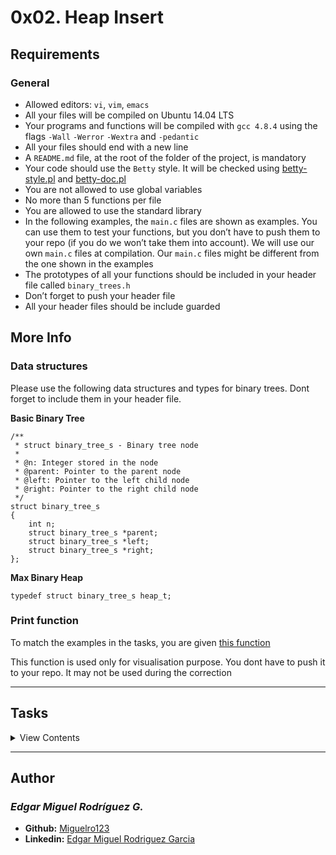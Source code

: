 # 0x02. Heap Insert

## Requirements

### General

- Allowed editors: `vi`, `vim`, `emacs`
- All your files will be compiled on Ubuntu 14.04 LTS
- Your programs and functions will be compiled with `gcc 4.8.4` using the flags `-Wall` `-Werror` `-Wextra` and `-pedantic`
- All your files should end with a new line
- A `README.md` file, at the root of the folder of the project, is mandatory
- Your code should use the `Betty` style. It will be checked using [betty-style.pl](https://github.com/holbertonschool/Betty/blob/master/betty-style.pl) and [betty-doc.pl](https://github.com/holbertonschool/Betty/blob/master/betty-doc.pl)
- You are not allowed to use global variables
- No more than 5 functions per file
- You are allowed to use the standard library
- In the following examples, the `main.c` files are shown as examples. You can use them to test your functions, but you don’t have to push them to your repo (if you do we won’t take them into account). We will use our own `main.c` files at compilation. Our `main.c` files might be different from the one shown in the examples
- The prototypes of all your functions should be included in your header file called `binary_trees.h`
- Don’t forget to push your header file
- All your header files should be include guarded

## More Info

### Data structures

Please use the following data structures and types for binary trees. Dont forget to include them in your header file.

**Basic Binary Tree**

```
/**
 * struct binary_tree_s - Binary tree node
 *
 * @n: Integer stored in the node
 * @parent: Pointer to the parent node
 * @left: Pointer to the left child node
 * @right: Pointer to the right child node
 */
struct binary_tree_s
{
    int n;
    struct binary_tree_s *parent;
    struct binary_tree_s *left;
    struct binary_tree_s *right;
};
```
**Max Binary Heap**
```
typedef struct binary_tree_s heap_t;
```
### Print function

To match the examples in the tasks, you are given [this function](https://github.com/holbertonschool/0x1C.c)

This function is used only for visualisation purpose. You dont have to push it to your repo. It may not be used during the correction

---

## Tasks

<details>
<summary>View Contents</summary>

### [0. New node](./0-binary_tree_node.c)

Write a function that creates a binary tree node:

- Prototype: `binary_tree_t *binary_tree_node(binary_tree_t *parent, int value);`
- `parent` is a pointer to the parent node of the node to create
- `value` is the value to put in the new node
- When created, a node does not have any children
- Your function must return a pointer to the new node, or `NULL` on failure
```
alex@/tmp/binary_trees$ cat 0-main.c
#include <stdlib.h>
#include "binary_trees.h"

/**
 * main - Entry point
 *
 * Return: Always 0 (Success)
 */
int main(void)
{
    binary_tree_t *root;

    root = binary_tree_node(NULL, 98);

    root->left = binary_tree_node(root, 12);
    root->left->left = binary_tree_node(root->left, 6);
    root->left->right = binary_tree_node(root->left, 16);

    root->right = binary_tree_node(root, 402);
    root->right->left = binary_tree_node(root->right, 256);
    root->right->right = binary_tree_node(root->right, 512);

    binary_tree_print(root);
    return (0);
}
alex@/tmp/binary_trees$ gcc -Wall -Wextra -Werror -pedantic binary_tree_print.c 0-main.c 0-binary_tree_node.c -o 0-node
alex@/tmp/binary_trees$ ./0-node
       .-------(098)-------.
  .--(012)--.         .--(402)--.
(006)     (016)     (256)     (512)
alex@/tmp/binary_trees$
```

**Repo:**

* GitHub repository: `holbertonschool-interview`
* Directory: `0x02-heap_insert`
* File: `0-binary_tree_node.c`

### [1. Heap - Insert](./1-heap_insert.c)

Write a function that inserts a value into a Max Binary Heap:

- Prototype: `heap_t *heap_insert(heap_t **root, int value)`
- `root` is a double pointer to the root node of the Heap
- `value` is the value store in the node to be inserted
- Your function must return a pointer to the inserted node, or `NULL` on failure
- If the address stored in `root` is `NULL`, the created node must become the root node.
- You have to respect a `Max Heap` ordering
- You are allowed to have up to `6` functions in your file

Your file `0-binary_tree_node.c` will be compiled during the correction
```
alex@/tmp/binary_trees$ cat 1-main.c
#include <stdlib.h>
#include <stdio.h>
#include "binary_trees.h"

/**
 * main - Entry point
 *
 * Return: 0 on success, error code on failure
 */
int main(void)
{
    heap_t *root;
    heap_t *node;

    root = NULL;
    node = heap_insert(&root, 98);
    printf("Inserted: %d\n", node->n);
    binary_tree_print(root);
    node = heap_insert(&root, 402);
    printf("\nInserted: %d\n", node->n);
    binary_tree_print(root);
    node = heap_insert(&root, 12);
    printf("\nInserted: %d\n", node->n);
    binary_tree_print(root);
    node = heap_insert(&root, 46);
    printf("\nInserted: %d\n", node->n);
    binary_tree_print(root);
    node = heap_insert(&root, 128);
    printf("\nInserted: %d\n", node->n);
    binary_tree_print(root);
    node = heap_insert(&root, 256);
    printf("\nInserted: %d\n", node->n);
    binary_tree_print(root);
    node = heap_insert(&root, 512);
    printf("\nInserted: %d\n", node->n);
    binary_tree_print(root);
    node = heap_insert(&root, 50);
    printf("\nInserted: %d\n", node->n);
    binary_tree_print(root);
    return (0);
}

alex@/tmp/binary_trees$ gcc -Wall -Wextra -Werror -pedantic binary_tree_print.c 1-main.c 1-heap_insert.c 0-binary_tree_node.c -o 1-heap_insert
alex@/tmp/binary_trees$ ./1-heap_insert
Inserted: 98
(098)

Inserted: 402
  .--(402)
(098)

Inserted: 12
  .--(402)--.
(098)     (012)

Inserted: 46
       .--(402)--.
  .--(098)     (012)
(046)

Inserted: 128
       .-------(402)--.
  .--(128)--.       (012)
(046)     (098)

Inserted: 256
       .-------(402)-------.
  .--(128)--.         .--(256)
(046)     (098)     (012)

Inserted: 512
       .-------(512)-------.
  .--(128)--.         .--(402)--.
(046)     (098)     (012)     (256)

Inserted: 50
            .-------(512)-------.
       .--(128)--.         .--(402)--.
  .--(050)     (098)     (012)     (256)
(046)
alex@/tmp/binary_trees$
```

**Repo:**

* GitHub repository: `holbertonschool-interview`
* Directory: `0x02-heap_insert`
* File: `1-heap_insert.c, 0-binary_tree_node.c`

</details>

---

## Author
### _Edgar Miguel Rodríguez G._

- **Github:** [Miguelro123](https://github.com/Miguelro123) 
- **Linkedin:** [Edgar Miguel Rodriguez Garcia](https://www.linkedin.com/in/edgar-miguel-rodriguez-garcia-20a5281a2/)
